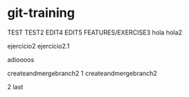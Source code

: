 # git-training
TEST
TEST2
EDIT4
EDIT5
FEATURES/EXERCISE3
hola
hola2

ejercicio2
ejercicio2.1

adioooos

createandmergebranch2
1
createandmergebranch2

2
last
